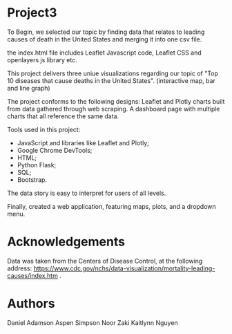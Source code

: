 # Project3

To Begin, we selected our topic by finding data that relates to leading causes of death in the United States and merging it into one csv file.

the index.html file includes Leaflet Javascript code, Leaflet CSS and openlayers js library etc.

This project delivers three uniue visualizations regarding our topic of "Top 10 diseases that cause deaths in the United States". 
(interactive map, bar and line graph)

The project conforms to the following designs:
Leaflet and Plotly charts built from data gathered through web scraping.
A dashboard page with multiple charts that all reference the same data.

Tools used in this project: 
- JavaScript and libraries like Leaflet and Plotly;
- Google Chrome DevTools;
- HTML;
- Python Flask;
- SQL;
- Bootstrap.


The data story is easy to interpret for users of all levels.

Finally, created a web application, featuring maps, plots, and a dropdown menu.

# Acknowledgements

Data was taken from the Centers of Disease Control, at the following address: https://www.cdc.gov/nchs/data-visualization/mortality-leading-causes/index.htm .

# Authors

Daniel Adamson
Aspen Simpson
Noor Zaki
Kaitlynn Nguyen
